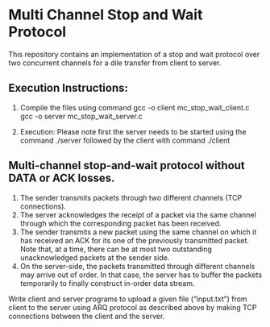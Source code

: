 # Multi Channel Stop and Wait Protocol

This repository contains an implementation of a stop and wait protocol over two concurrent channels for a dile transfer from client to server.

## Execution Instructions:

1. Compile the files using command
     gcc -o client mc_stop_wait_client.c
     gcc -o server mc_stop_wait_server.c

2. Execution:
Please note first the server needs to be started using the command
    ./server
followed by the client with command
    ./client
 
## Multi-channel stop-and-wait protocol without DATA or ACK losses.
1. The sender transmits packets through two different channels (TCP connections).
2. The server acknowledges the receipt of a packet via the same channel through which the
corresponding packet has been received.
3. The sender transmits a new packet using the same channel on which it has received an ACK for its
one of the previously transmitted packet. Note that, at a time, there can be at most two outstanding
unacknowledged packets at the sender side.
4. On the server-side, the packets transmitted through different channels may arrive out of order. In
that case, the server has to buffer the packets temporarily to finally construct in-order data stream.

Write client and server programs to upload a given file (“input.txt”) from client to the server using
ARQ protocol as described above by making TCP connections between the client and the server.

